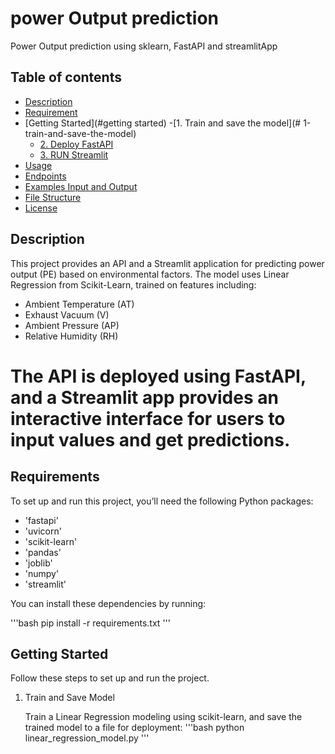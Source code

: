 # power Output prediction
Power Output prediction using sklearn, FastAPI and streamlitApp
## Table of contents
- [Description](#description)
- [Requirement](#requirements)
- [Getting Started](#getting started)
  -[1. Train and save the model](# 1-train-and-save-the-model)
  - [2. Deploy FastAPI](#2-deploy-fastapi)
  - [3. RUN Streamlit](#3-streamlit)
- [Usage](#usage)
- [Endpoints](#endpoints)
- [Examples Input and Output](#example-input-and-output)
- [File Structure](#file-structure)
- [License](#license)

## Description
This project provides an API and a Streamlit application for predicting power output 
(PE) based on environmental factors. 
The model uses Linear Regression from Scikit-Learn, 
trained on features including:

- Ambient Temperature (AT)
- Exhaust Vacuum (V)
- Ambient Pressure (AP)
- Relative Humidity (RH)


# The API is deployed using FastAPI, and a Streamlit app provides an interactive interface for users to input values and get predictions.

## Requirements
To set up and run this project, you’ll need the following Python packages:

- 'fastapi'
- 'uvicorn'
- 'scikit-learn'
- 'pandas'
- 'joblib'
- 'numpy'
- 'streamlit'

You can install these dependencies by running:

'''bash
pip install -r requirements.txt
'''

## Getting Started
Follow these steps to set up and run the project.

1. Train and Save Model

    Train a Linear Regression modeling using scikit-learn, and save the trained model to a file for deployment:
  '''bash
  python linear_regression_model.py
  '''